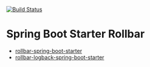 [![Build Status](https://gitlab.com/olmero/spring-boot-starter-rollbar/badges/master/build.svg)](https://gitlab.com/olmero/spring-boot-starter-rollbar/pipelines)

# Spring Boot Starter Rollbar

* [rollbar-spring-boot-starter](rollbar-spring-boot-starter/README.md)
* [rollbar-logback-spring-boot-starter](rollbar-logback-spring-boot-starter]/README.md)
